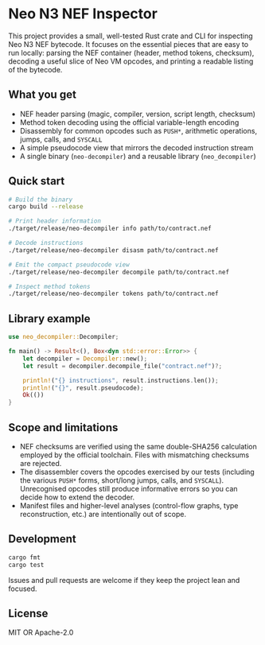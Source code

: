 # Neo N3 NEF Inspector

This project provides a small, well-tested Rust crate and CLI for inspecting
Neo N3 NEF bytecode.  It focuses on the essential pieces that are easy to run
locally: parsing the NEF container (header, method tokens, checksum), decoding a
useful slice of Neo VM opcodes, and printing a readable listing of the bytecode.

## What you get
- NEF header parsing (magic, compiler, version, script length, checksum)
- Method token decoding using the official variable-length encoding
- Disassembly for common opcodes such as `PUSH*`, arithmetic operations, jumps,
  calls, and `SYSCALL`
- A simple pseudocode view that mirrors the decoded instruction stream
- A single binary (`neo-decompiler`) and a reusable library (`neo_decompiler`)

## Quick start
```bash
# Build the binary
cargo build --release

# Print header information
./target/release/neo-decompiler info path/to/contract.nef

# Decode instructions
./target/release/neo-decompiler disasm path/to/contract.nef

# Emit the compact pseudocode view
./target/release/neo-decompiler decompile path/to/contract.nef

# Inspect method tokens
./target/release/neo-decompiler tokens path/to/contract.nef
```

## Library example
```rust
use neo_decompiler::Decompiler;

fn main() -> Result<(), Box<dyn std::error::Error>> {
    let decompiler = Decompiler::new();
    let result = decompiler.decompile_file("contract.nef")?;

    println!("{} instructions", result.instructions.len());
    println!("{}", result.pseudocode);
    Ok(())
}
```

## Scope and limitations
- NEF checksums are verified using the same double-SHA256 calculation employed
  by the official toolchain.  Files with mismatching checksums are rejected.
- The disassembler covers the opcodes exercised by our tests (including the
  various `PUSH*` forms, short/long jumps, calls, and `SYSCALL`).  Unrecognised
  opcodes still produce informative errors so you can decide how to extend the
  decoder.
- Manifest files and higher-level analyses (control-flow graphs, type
  reconstruction, etc.) are intentionally out of scope.

## Development
```bash
cargo fmt
cargo test
```

Issues and pull requests are welcome if they keep the project lean and focused.

## License
MIT OR Apache-2.0
